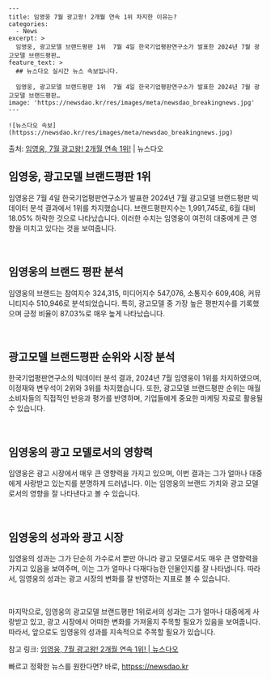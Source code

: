     ---
    title: 임영웅 7월 광고왕! 2개월 연속 1위 차지한 이유는?
    categories:
      - News
    excerpt: >
      임영웅, 광고모델 브랜드평판 1위  7월 4일 한국기업평판연구소가 발표한 2024년 7월 광고모델 브랜드평판…
    feature_text: >
      ## 뉴스다오 실시간 뉴스 속보입니다.
    
      임영웅, 광고모델 브랜드평판 1위  7월 4일 한국기업평판연구소가 발표한 2024년 7월 광고모델 브랜드평판…
    image: 'https://newsdao.kr/res/images/meta/newsdao_breakingnews.jpg'
    ---
    
    ![뉴스다오 속보](httpss://newsdao.kr/res/images/meta/newsdao_breakingnews.jpg)

<p>출처: <a href="httpss://newsdao.kr/4608" rel="dofollow">임영웅, 7월 광고왕! 2개월 연속 1위!</a> | 뉴스다오</p>

<h2 data-ke-size="size26">임영웅, 광고모델 브랜드평판 1위</h2>
임영웅은 7월 4일 한국기업평판연구소가 발표한 2024년 7월 광고모델 브랜드평판 빅데이터 분석 결과에서 1위를 차지했습니다. 브랜드평판지수는 1,991,745로, 6월 대비 18.05% 하락한 것으로 나타났습니다. 이러한 수치는 임영웅이 여전히 대중에게 큰 영향을 미치고 있다는 것을 보여줍니다.

<p data-ke-size="size16">&nbsp;</p>

<h2 data-ke-size="size24">임영웅의 브랜드 평판 분석</h2>
임영웅의 브랜드는 참여지수 324,315, 미디어지수 547,076, 소통지수 609,408, 커뮤니티지수 510,946로 분석되었습니다. 특히, 광고모델 중 가장 높은 평판지수를 기록했으며 긍정 비율이 87.03%로 매우 높게 나타났습니다.

<p data-ke-size="size16">&nbsp;</p>

<h2 data-ke-size="size24">광고모델 브랜드평판 순위와 시장 분석</h2>
한국기업평판연구소의 빅데이터 분석 결과, 2024년 7월 임영웅이 1위를 차지하였으며, 이정재와 변우석이 2위와 3위를 차지했습니다. 또한, 광고모델 브랜드평판 순위는 매월 소비자들의 직접적인 반응과 평가를 반영하며, 기업들에게 중요한 마케팅 자료로 활용될 수 있습니다.

<p data-ke-size="size16">&nbsp;</p>

<h2 data-ke-size="size24">임영웅의 광고 모델로서의 영향력</h2>
임영웅은 광고 시장에서 매우 큰 영향력을 가지고 있으며, 이번 결과는 그가 얼마나 대중에게 사랑받고 있는지를 분명하게 드러냅니다. 이는 임영웅의 브랜드 가치와 광고 모델로서의 영향을 잘 나타낸다고 볼 수 있습니다.

<p data-ke-size="size16">&nbsp;</p>

<h2 data-ke-size="size24">임영웅의 성과와 광고 시장</h2>
임영웅의 성과는 그가 단순히 가수로서 뿐만 아니라 광고 모델로서도 매우 큰 영향력을 가지고 있음을 보여주며, 이는 그가 얼마나 다재다능한 인물인지를 잘 나타냅니다. 따라서, 임영웅의 성과는 광고 시장의 변화를 잘 반영하는 지표로 볼 수 있습니다.

<p data-ke-size="size16">&nbsp;</p>

마지막으로, 임영웅의 광고모델 브랜드평판 1위로서의 성과는 그가 얼마나 대중에게 사랑받고 있고, 광고 시장에서 어떠한 변화를 가져올지 주목할 필요가 있음을 보여줍니다. 따라서, 앞으로도 임영웅의 성과를 지속적으로 주목할 필요가 있습니다.

참고 링크: [임영웅, 7월 광고왕! 2개월 연속 1위! | 뉴스다오](httpss://newsdao.kr/4608) 

빠르고 정확한 뉴스를 원한다면? 바로, <a href="httpss://newsdao.kr" rel="dofollow">httpss://newsdao.kr</a>


    